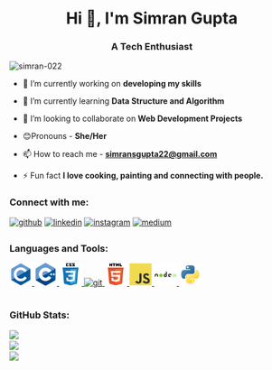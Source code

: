 <h1 align="center">Hi 👋, I'm Simran Gupta</h1>
<h3 align="center">A Tech Enthusiast</h3>

<p align="left"> <img src="https://komarev.com/ghpvc/?username=simran-022&label=Profile%20views&color=0e75b6&style=flat" alt="simran-022" /> </p>

- 🔭 I’m currently working on **developing my skills**

- 🌱 I’m currently learning **Data Structure and Algorithm**

- 👯 I’m looking to collaborate on **Web Development Projects**

- 😊Pronouns - **She/Her**

- 📫 How to reach me - **simransgupta22@gmail.com**

- ⚡ Fun fact **I love cooking, painting and connecting with people.**

<h3 align="left">Connect with me:</h3>
<p align="left">
<a href="https://github.com/simran-022" target="_blank">
<img src=https://img.shields.io/badge/github-%2324292e.svg?&style=for-the-badge&logo=github&logoColor=white alt=github style="margin-bottom: 5px;" /></a>
<a href="https://www.linkedin.com/in/simran-gupta-269ab7203/" target="blank"><img src=https://img.shields.io/badge/linkedin-%231E77B5.svg?&style=for-the-badge&logo=linkedin&logoColor=white alt=linkedin style="margin-bottom: 5px;" /></a>
<a href="https://instagram.com/sims_022" target="blank"><img src=https://img.shields.io/badge/Instagram-E4405F?style=for-the-badge&logo=instagram&logoColor=white alt=instagram style="margin-bottom: 5px;" /></a>
<a href="https://medium.com/@simransgupta22" target="blank"><img src=https://img.shields.io/badge/Medium-12100E?style=for-the-badge&logo=medium&logoColor=white alt=medium style="margin-bottom: 5px;" /></a>
</p>

<h3 align="left">Languages and Tools:</h3>
<p align="left"> <a href="https://www.cprogramming.com/" target="_blank" rel="noreferrer"> <img src="https://raw.githubusercontent.com/devicons/devicon/master/icons/c/c-original.svg" alt="c" width="40" height="40"/> </a> <a href="https://www.w3schools.com/cpp/" target="_blank" rel="noreferrer"> <img src="https://raw.githubusercontent.com/devicons/devicon/master/icons/cplusplus/cplusplus-original.svg" alt="cplusplus" width="40" height="40"/> </a> <a href="https://www.w3schools.com/css/" target="_blank" rel="noreferrer"> <img src="https://raw.githubusercontent.com/devicons/devicon/master/icons/css3/css3-original-wordmark.svg" alt="css3" width="40" height="40"/> </a> <a href="https://git-scm.com/" target="_blank" rel="noreferrer"> <img src="https://www.vectorlogo.zone/logos/git-scm/git-scm-icon.svg" alt="git" width="40" height="40"/> </a> <a href="https://www.w3.org/html/" target="_blank" rel="noreferrer"> <img src="https://raw.githubusercontent.com/devicons/devicon/master/icons/html5/html5-original-wordmark.svg" alt="html5" width="40" height="40"/> </a> <a href="https://developer.mozilla.org/en-US/docs/Web/JavaScript" target="_blank" rel="noreferrer"> <img src="https://raw.githubusercontent.com/devicons/devicon/master/icons/javascript/javascript-original.svg" alt="javascript" width="40" height="40"/> </a> <a href="https://nodejs.org" target="_blank" rel="noreferrer"> <img src="https://raw.githubusercontent.com/devicons/devicon/master/icons/nodejs/nodejs-original-wordmark.svg" alt="nodejs" width="40" height="40"/> </a> <a href="https://www.python.org" target="_blank" rel="noreferrer"> <img src="https://raw.githubusercontent.com/devicons/devicon/master/icons/python/python-original.svg" alt="python" width="40" height="40"/> </a>
</p>

# <h3 align="left">GitHub Stats:</h3>
![](https://github-readme-stats.vercel.app/api?username=simran-022&theme=radical&hide_border=false&include_all_commits=false&count_private=false)<br/>
![](https://github-readme-streak-stats.herokuapp.com/?user=simran-022&theme=radical&hide_border=false)<br/>
![](https://github-readme-stats.vercel.app/api/top-langs/?username=simran-022&theme=radical&hide_border=false&include_all_commits=false&count_private=false&layout=compact)



